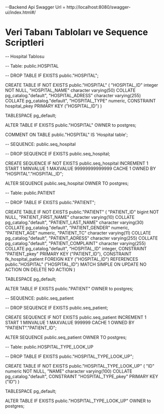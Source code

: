 --Backend Api Swagger Url = http://localhost:8080/swagger-ui/index.html#/

# Veri Tabanı Tabloları ve Sequence Scriptleri 

-- Hospital Tablosu 

-- Table: public.HOSPITAL

-- DROP TABLE IF EXISTS public."HOSPITAL";

CREATE TABLE IF NOT EXISTS public."HOSPITAL"
(
    "HOSPITAL_ID" integer NOT NULL,
    "HOSPITAL_NAME" character varying(50) COLLATE pg_catalog."default",
    "HOSPITAL_ADRESS" character varying(255) COLLATE pg_catalog."default",
    "HOSPITAL_TYPE" numeric,
    CONSTRAINT hospital_pkey PRIMARY KEY ("HOSPITAL_ID")
)

TABLESPACE pg_default;

ALTER TABLE IF EXISTS public."HOSPITAL"
    OWNER to postgres;

COMMENT ON TABLE public."HOSPITAL"
    IS 'Hospital table';

-- SEQUENCE: public.seq_hospital

-- DROP SEQUENCE IF EXISTS public.seq_hospital;

CREATE SEQUENCE IF NOT EXISTS public.seq_hospital
    INCREMENT 1
    START 1
    MINVALUE 1
    MAXVALUE 99999999999999
    CACHE 1
    OWNED BY "HOSPITAL"."HOSPITAL_ID";

ALTER SEQUENCE public.seq_hospital
    OWNER TO postgres;

-- Table: public.PATIENT

-- DROP TABLE IF EXISTS public."PATIENT";

CREATE TABLE IF NOT EXISTS public."PATIENT"
(
    "PATIENT_ID" bigint NOT NULL,
    "PATIENT_FIRST_NAME" character varying(10) COLLATE pg_catalog."default",
    "PATIENT_LAST_NAME" character varying(30) COLLATE pg_catalog."default",
    "PATIENT_GENDER" numeric,
    "PATIENT_AGE" numeric,
    "PATIENT_TC" character varying(11) COLLATE pg_catalog."default",
    "PATIENT_ADRESS" character varying(255) COLLATE pg_catalog."default",
    "PATIENT_COMPLAINT" character varying(255) COLLATE pg_catalog."default",
    "HOSPITAL_ID" integer,
    CONSTRAINT "PATIENT_pkey" PRIMARY KEY ("PATIENT_ID"),
    CONSTRAINT fk_hospital_patient FOREIGN KEY ("HOSPITAL_ID")
        REFERENCES public."HOSPITAL" ("HOSPITAL_ID") MATCH SIMPLE
        ON UPDATE NO ACTION
        ON DELETE NO ACTION
)

TABLESPACE pg_default;

ALTER TABLE IF EXISTS public."PATIENT"
    OWNER to postgres;

-- SEQUENCE: public.seq_patient

-- DROP SEQUENCE IF EXISTS public.seq_patient;

CREATE SEQUENCE IF NOT EXISTS public.seq_patient
    INCREMENT 1
    START 1
    MINVALUE 1
    MAXVALUE 999999
    CACHE 1
    OWNED BY "PATIENT"."PATIENT_ID";

ALTER SEQUENCE public.seq_patient
    OWNER TO postgres;

-- Table: public.HOSPITAL_TYPE_LOOK_UP

-- DROP TABLE IF EXISTS public."HOSPITAL_TYPE_LOOK_UP";

CREATE TABLE IF NOT EXISTS public."HOSPITAL_TYPE_LOOK_UP"
(
    "ID" numeric NOT NULL,
    "NAME" character varying(100) COLLATE pg_catalog."default",
    CONSTRAINT "HOSPITAL_TYPE_pkey" PRIMARY KEY ("ID")
)

TABLESPACE pg_default;

ALTER TABLE IF EXISTS public."HOSPITAL_TYPE_LOOK_UP"
    OWNER to postgres;


    

